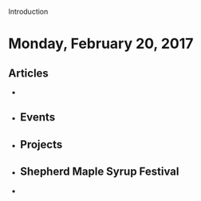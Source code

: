Introduction

# Monday, February 20, 2017

## Articles

* 
* ## Events
* ## Projects
* ## Shepherd Maple Syrup Festival
* 


